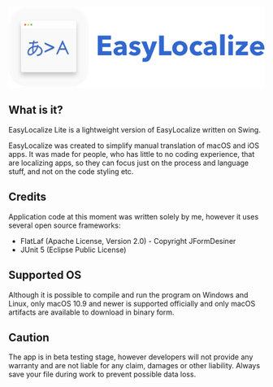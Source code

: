 ![EasyLocalize Logo](https://github.com/NickP0is0n/EasyLocalizeProject/blob/master/easylocalize_full.png)
## What is it?
EasyLocalize Lite is a lightweight version of EasyLocalize written on Swing.

EasyLocalize was created to simplify manual translation of macOS and iOS apps. It was made for people, who has little to no coding experience, that are localizing apps, so they can focus just on the process and language stuff, and not on the code styling etc.
## Credits
Application code at this moment was written solely by me, however it uses several open source frameworks:
* FlatLaf (Apache License, Version 2.0) - Copyright JFormDesiner
* JUnit 5 (Eclipse Public License)
## Supported OS
Although it is possible to compile and run the program on Windows and Linux, only macOS 10.9 and newer is supported officially and only macOS artifacts are available to download in binary form.
## Caution
The app is in beta testing stage, however developers will not provide any warranty and are not liable for any claim, damages or other liability. Always save your file during work to prevent possible data loss.